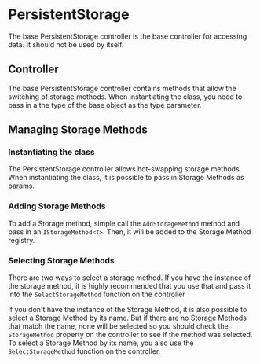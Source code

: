 # PersistentStorage

The base PersistentStorage controller is the base controller for accessing data. It should not be used by itself.

## Controller

The base PersistentStorage controller contains methods that allow the switching of storage methods. When instantiating the class, you need to pass in a the type of the base object as the type parameter.

## Managing Storage Methods

### Instantiating the class

The PersistentStorage controller allows hot-swapping storage methods. When instantiating the class, it is possible to pass in Storage Methods as params.

### Adding Storage Methods

To add a Storage method, simple call the `AddStorageMethod` method and pass in an `IStorageMethod<T>`. Then, it will be added to the Storage Method registry.

### Selecting Storage Methods

There are two ways to select a storage method. If you have the instance of the storage method, it is highly recommended that you use that and pass it into the `SelectStorageMethod` function on the controller

If you don't have the instance of the Storage Method, it is also possible to select a Storage Method by its name. But if there are no Storage Methods that match the name, none will be selected so you should check the `StorageMethod` property on the controller to see if the method was selected. To select a Storage Method by its name, you also use the `SelectStorageMethod` function on the controller.
